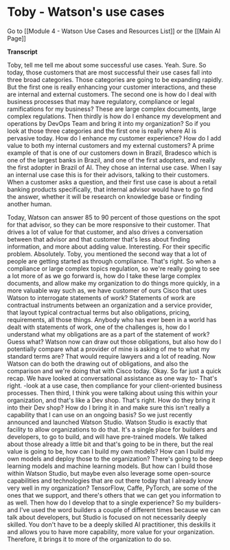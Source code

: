 # Toby - Watson's use cases


Go to [[Module 4 - Watson Use Cases and Resources List]] or the [[Main AI Page]]

**Transcript**

Toby, tell me tell me about some successful use cases.
Yeah. Sure. So today, those customers that are most successful their use cases fall into three broad categories. Those categories are going to be expanding rapidly. But the first one is really enhancing your customer interactions, and these are internal and external customers. The second one is how do I deal with business processes that may have regulatory,  compliance or legal ramifications for my business? These are large complex documents, large complex regulations. Then thirdly is how do I enhance my development and operations by DevOps Team and bring it into my organization? So if you look at those three categories and the first one
is really where AI is pervasive today. How do I enhance my customer experience? How do I add value to both my internal customers and my external customers? A prime example of that is one of our customers down in Brazil, Bradesco which is one of the largest banks in Brazil, and one of the first adopters, and really the first adopter in Brazil of AI. They chose an internal use case. When I say an internal use case this is for their advisors,
talking to their customers. When a customer asks a question, and their first use case is about a retail banking products specifically, that internal advisor would have to go find the answer, whether it will be research on knowledge base or finding another human.

Today, Watson can answer 85 to 90 percent of those questions on the spot for that advisor, so they can be more responsive to their customer.
That drives a lot of value for that customer, and also drives a conversation
between that advisor and that customer that's less about finding information,
and more about adding value. Interesting. For their specific problem.
Absolutely.
Toby, you mentioned the second way that a lot of people are getting started as through compliance. That's right. So when a compliance or
large complex topics regulation, so we're really going to see a lot more of as we go forward is, how do I take these large complex documents,
and allow make my organization to do things more quickly,
in a more valuable way such as, we have customer of ours Cisco that
uses Watson to interrogate statements of work?
Statements of work are contractual instruments between an organization
and a service provider, that layout typical  contractual terms
but also obligations, pricing, requirements, all those things.
Anybody who has ever been in a world has dealt with statements of work,
one of the challenges is, how do I understand what my obligations are as
a part of the statement of work? Guess what? Watson now can draw out those obligations, but also how do I potentially compare what
a provider of mine is asking of me to what my standard terms are?
That would require lawyers and a lot of reading. Now Watson can do both the drawing out of obligations, and also the comparison and we're
doing that with Cisco today. Okay. So far just a quick recap.
We have looked at conversational assistance as one way to-
That's right. -look at a use case, then compliance for your client-oriented business processes. Then third, I think you were talking about
using this within your organization, and that's like a Dev shop.
That's right. How do they bring it into their Dev shop? How do I bring it in and make sure this isn't really a capability that I can use on an ongoing basis?
So we just recently announced and launched Watson Studio.
Watson Studio is exactly that facility  to allow organizations to do that.
It's a single place for builders and developers, to go to build,
and will have pre-trained models. We talked about those already
a little bit and that's going to be in there, but the real value is going to be,
how can I build my own models? How can I build my own models and
deploy those to the organization? There's going to be deep learning models
and machine learning models. But how can I build those within Watson Studio, but maybe even also leverage
some open-source capabilities and technologies that are out there today that
I already know very well in my organization? TensorFlow, Caffe, PyTorch,
are some of the ones that we support, and there's others that we can get you
information to as well. Then how do I develop that to a single experience?
So my builders- and I've used the word builders a couple of different times because we can talk about developers, but Studio is focused on not necessarily deeply skilled. You don't have to be a deeply skilled AI practitioner, this deskills it and allows you to have more capability,
more value for your organization. Therefore, it brings it to more of
the organization to do so. 